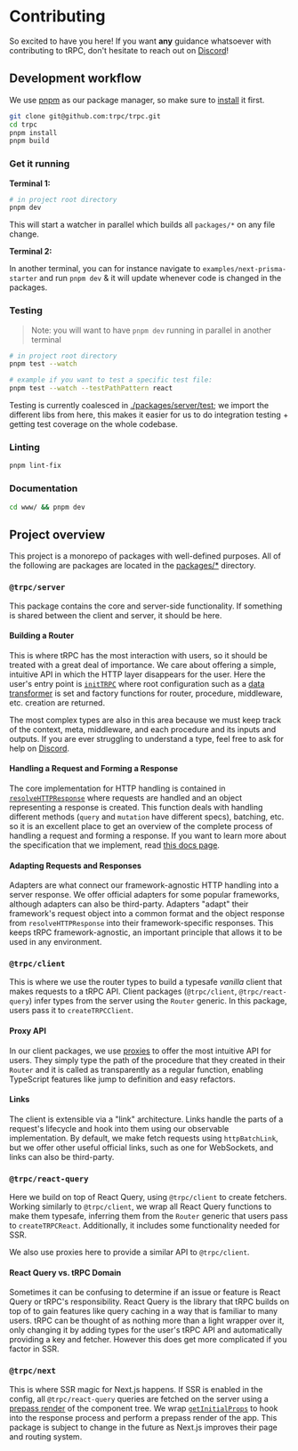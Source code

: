 # Contributing

So excited to have you here! If you want **any** guidance whatsoever with contributing to tRPC, don't hesitate to reach out on [Discord](https://trpc.io/discord)!

## Development workflow

We use [pnpm](https://pnpm.io) as our package manager, so make sure to [install](https://pnpm.io/installation) it first.

```bash
git clone git@github.com:trpc/trpc.git
cd trpc
pnpm install
pnpm build
```

### Get it running

**Terminal 1:**

```bash
# in project root directory
pnpm dev
```

This will start a watcher in parallel which builds all `packages/*` on any file change.

**Terminal 2:**

In another terminal, you can for instance navigate to `examples/next-prisma-starter` and run `pnpm dev` & it will update whenever code is changed in the packages.

### Testing

> Note: you will want to have `pnpm dev` running in parallel in another terminal

```bash
# in project root directory
pnpm test --watch

# example if you want to test a specific test file:
pnpm test --watch --testPathPattern react
```

Testing is currently coalesced in [./packages/server/test](./packages/server/test); we import the different libs from here, this makes it easier for us to do integration testing + getting test coverage on the whole codebase.

### Linting

```bash
pnpm lint-fix
```

### Documentation

```bash
cd www/ && pnpm dev
```

## Project overview

This project is a monorepo of packages with well-defined purposes. All of the following are packages are located in the [packages/\*](packages/) directory.

### `@trpc/server`

This package contains the core and server-side functionality. If something is shared between the client and server, it should be here.

#### Building a Router

This is where tRPC has the most interaction with users, so it should be treated with a great deal of importance. We care about offering a simple, intuitive API in which the HTTP layer disappears for the user. Here the user's entry point is [`initTRPC`](packages/server/src/core/initTRPC.ts) where root configuration such as a [data transformer](https://trpc.io/docs/data-transformers) is set and factory functions for router, procedure, middleware, etc. creation are returned.

The most complex types are also in this area because we must keep track of the context, meta, middleware, and each procedure and its inputs and outputs. If you are ever struggling to understand a type, feel free to ask for help on [Discord](https://trpc.io/discord).

#### Handling a Request and Forming a Response

The core implementation for HTTP handling is contained in [`resolveHTTPResponse`](packages/server/src/http/resolveHTTPResponse.ts) where requests are handled and an object representing a response is created. This function deals with handling different methods (`query` and `mutation` have different specs), batching, etc. so it is an excellent place to get an overview of the complete process of handling a request and forming a response. If you want to learn more about the specification that we implement, read [this docs page](https://trpc.io/docs/rpc).

#### Adapting Requests and Responses

Adapters are what connect our framework-agnostic HTTP handling into a server response. We offer official adapters for some popular frameworks, although adapters can also be third-party. Adapters "adapt" their framework's request object into a common format and the object response from `resolveHTTPResponse` into their framework-specific responses. This keeps tRPC framework-agnostic, an important principle that allows it to be used in any environment.

### `@trpc/client`

This is where we use the router types to build a typesafe _vanilla_ client that makes requests to a tRPC API. Client packages (`@trpc/client`, `@trpc/react-query`) infer types from the server using the `Router` generic. In this package, users pass it to `createTRPCClient`.

#### Proxy API

In our client packages, we use [proxies](https://developer.mozilla.org/docs/Web/JavaScript/Reference/Global_Objects/Proxy) to offer the most intuitive API for users. They simply type the path of the procedure that they created in their `Router` and it is called as transparently as a regular function, enabling TypeScript features like jump to definition and easy refactors.

#### Links

The client is extensible via a "link" architecture. Links handle the parts of a request's lifecycle and hook into them using our observable implementation. By default, we make fetch requests using `httpBatchLink`, but we offer other useful official links, such as one for WebSockets, and links can also be third-party.

### `@trpc/react-query`

Here we build on top of React Query, using `@trpc/client` to create fetchers. Working similarly to `@trpc/client`, we wrap all React Query functions to make them typesafe, inferring them from the `Router` generic that users pass to `createTRPCReact`. Additionally, it includes some functionality needed for SSR.

We also use proxies here to provide a similar API to `@trpc/client`.

#### React Query vs. tRPC Domain

Sometimes it can be confusing to determine if an issue or feature is React Query or tRPC's responsibility. React Query is the library that tRPC builds on top of to gain features like query caching in a way that is familiar to many users. tRPC can be thought of as nothing more than a light wrapper over it, only changing it by adding types for the user's tRPC API and automatically providing a key and fetcher. However this does get more complicated if you factor in SSR.

### `@trpc/next`

This is where SSR magic for Next.js happens. If SSR is enabled in the config, all `@trpc/react-query` queries are fetched on the server using a [prepass render](https://github.com/FormidableLabs/react-ssr-prepass) of the component tree. We wrap [`getInitialProps`](https://nextjs.org/docs/api-reference/data-fetching/get-initial-props) to hook into the response process and perform a prepass render of the app. This package is subject to change in the future as Next.js improves their page and routing system.
